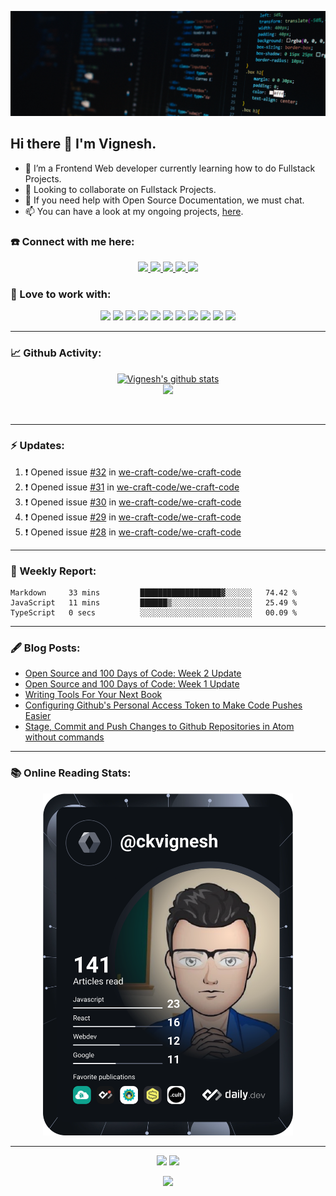 ![](Cover%20Pic.png)
## Hi there 👋 I'm Vignesh.

- 🌱 I’m a Frontend Web developer currently learning how to do Fullstack Projects.
- 👯 Looking to collaborate on Fullstack Projects.
- 📝 If you need help with Open Source Documentation, we must chat.
- 📫 You can have a look at my ongoing projects, [here](https://github.com/ckvignesh?tab=repositories).

### ☎️ Connect with me here:

<p align="center">
	<a href="https://www.linkedin.com/in/ck-vignesh-/">
		<img src="https://img.shields.io/badge/LinkedIn-0077B5?style=for-the-badge&logo=linkedin&logoColor=white" />
	</a>
	<a href="https://twitter.com/vigneshCodes">
		<img src="https://img.shields.io/badge/Twitter-1DA1F2?style=for-the-badge&logo=twitter&logoColor=white" />
	</a>
<!-- 	<a href="https://www.instagram.com/userName/">
		<img src="https://img.shields.io/badge/Instagram-E4405F?style=for-the-badge&logo=instagram&logoColor=white" />
	</a> -->
	<a href="https://ckvignesh.hashnode.dev/">
		<img src="https://img.shields.io/badge/Hashnode-2962FF?style=for-the-badge&logo=hashnode&logoColor=white" />
	</a>
	<a href="https://dev.to/ckvignesh">
		<img src="https://img.shields.io/badge/dev.to-0A0A0A?style=for-the-badge&logo=devdotto&logoColor=white" />
	</a>
<!--   <a href="https://ckvignesh.github.io/">
		<img src="https://img.shields.io/badge/portfolio-1AA260?style=for-the-badge&logo=About.me&logoColor=white" />
	</a> -->
  <a href="mailto:writer.vignesh.ck@gmail.com">
		<img src="https://img.shields.io/badge/Gmail-D14836?style=for-the-badge&logo=gmail&logoColor=white" />
	</a>
</p>

### 🚀 Love to work with:
<p align="center">
  <img src="https://img.shields.io/badge/CSS3-1572B6?style=for-the-badge&logo=css3&logoColor=white" height="25">
  <img src="https://img.shields.io/badge/HTML5-E34F26?style=for-the-badge&logo=html5&logoColor=white" height="25">
  <img src="https://img.shields.io/badge/javascript-F7DF1E.svg?&style=for-the-badge&logo=javascript&logoColor=white" height="25"/>
  <img src="https://img.shields.io/badge/React-20232A?style=for-the-badge&logo=react&logoColor=61DAFB" height="25">
  <img src="https://img.shields.io/badge/VS%20Code-007ACC.svg?&style=for-the-badge&logo=visual-studio-code&logoColor=white" height="25"/>
  <img src="https://img.shields.io/badge/Git-F05032?style=for-the-badge&logo=git&logoColor=white" height="25">
  <img src="https://img.shields.io/badge/Python-3776AB?style=for-the-badge&logo=python&logoColor=white" height="25">
  <img src="https://img.shields.io/badge/Markdown-000000?style=for-the-badge&logo=markdown&logoColor=white" height="25">
  <img src="https://img.shields.io/badge/Heroku-430098?style=for-the-badge&logo=heroku&logoColor=white" height="25">
  <img src="https://img.shields.io/badge/Amazon_AWS-232F3E?style=for-the-badge&logo=amazon-aws&logoColor=white" height="25">
  <img src="https://img.shields.io/badge/C-00599C?style=for-the-badge&logo=c&logoColor=white" height="25">
</p>

***

### 📈 Github Activity:

<p align='center'>
  <a href="https://github.com/ckvignesh/github-readme-stats"><img src="https://github-readme-stats.vercel.app/api?username=ckvignesh&show_icons=true&include_all_commits=true&theme=tokyonight" alt="Vignesh's github stats" />
  </a>
  <br>
  <a href="https://github.com/ckvignesh/github-readme-stats"><img src="https://github-readme-streak-stats.herokuapp.com/?user=ckvignesh&theme=tokyonight" />
  </a>
</p>
<br>
<!-- <p align='center'>
  <img align="center" src="https://github-readme-stats.vercel.app/api/top-langs/?username=ckvignesh&layout=compact&theme=tokyonight" />
</p> -->

***

### :zap: Updates:

<!--START_SECTION:activity-->
1. ❗️ Opened issue [#32](https://github.com/we-craft-code/we-craft-code/issues/32) in [we-craft-code/we-craft-code](https://github.com/we-craft-code/we-craft-code)
2. ❗️ Opened issue [#31](https://github.com/we-craft-code/we-craft-code/issues/31) in [we-craft-code/we-craft-code](https://github.com/we-craft-code/we-craft-code)
3. ❗️ Opened issue [#30](https://github.com/we-craft-code/we-craft-code/issues/30) in [we-craft-code/we-craft-code](https://github.com/we-craft-code/we-craft-code)
4. ❗️ Opened issue [#29](https://github.com/we-craft-code/we-craft-code/issues/29) in [we-craft-code/we-craft-code](https://github.com/we-craft-code/we-craft-code)
5. ❗️ Opened issue [#28](https://github.com/we-craft-code/we-craft-code/issues/28) in [we-craft-code/we-craft-code](https://github.com/we-craft-code/we-craft-code)
<!--END_SECTION:activity-->

***

### 📝 Weekly Report:

<!--START_SECTION:waka-->

```text
Markdown     33 mins         ██████████████████▓░░░░░░   74.42 %
JavaScript   11 mins         ██████▒░░░░░░░░░░░░░░░░░░   25.49 %
TypeScript   0 secs          ░░░░░░░░░░░░░░░░░░░░░░░░░   00.09 %
```

<!--END_SECTION:waka-->

***

### 🖋️ Blog Posts:

<!-- BLOG-POST-LIST:START -->
- [Open Source and 100 Days of Code: Week 2 Update](https://ckvignesh.hashnode.dev/open-source-and-100-days-of-code-week-2-update)
- [Open Source and 100 Days of Code: Week 1 Update](https://ckvignesh.hashnode.dev/open-source-and-100-days-of-code-week-1-update)
- [Writing Tools For Your Next Book](https://ckvignesh.hashnode.dev/writing-tools-for-your-next-book)
- [Configuring Github&#39;s Personal Access Token to Make Code Pushes Easier](https://ckvignesh.hashnode.dev/configuring-githubs-personal-access-token-to-make-code-pushes-easier)
- [Stage, Commit and Push Changes to Github Repositories in Atom without commands](https://ckvignesh.hashnode.dev/stage-commit-and-push-changes-to-github-repositories-in-atom-without-commands)
<!-- BLOG-POST-LIST:END -->

***

### 📚 Online Reading Stats:

<p align='center'>
	<a href="https://app.daily.dev/ckvignesh">
		<img src="https://github.com/ckvignesh/ckvignesh/blob/main/devcard.svg" width="400" alt="Vignesh's Dev Card"/>
	</a>
</p>

***

<p align='center'>
  <img src="https://img.shields.io/badge/Made%20with-Markdown-1f425f.svg" height="25">
  <img src="https://img.shields.io/badge/Built%20with-VSCode-1f425f.svg" height="25">
</p>
<p align='center'><img src='https://visitor-badge.laobi.icu/badge?page_id=ckvignesh'></p>
